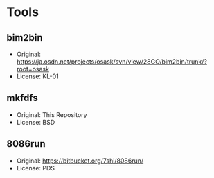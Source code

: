 # Tools

## bim2bin

* Original: https://ja.osdn.net/projects/osask/svn/view/28GO/bim2bin/trunk/?root=osask
* License: KL-01

## mkfdfs

* Original: This Repository
* License: BSD

## 8086run

* Original: https://bitbucket.org/7shi/8086run/
* License: PDS
